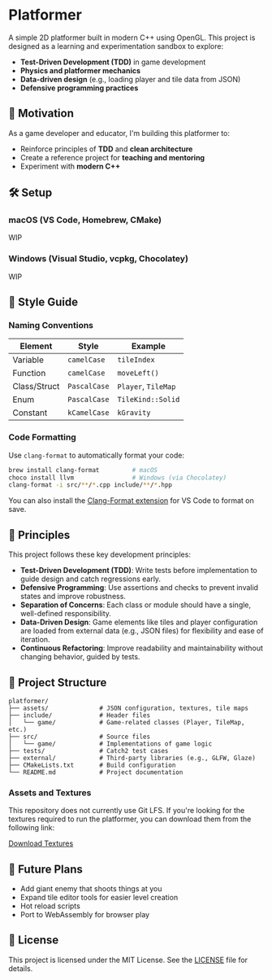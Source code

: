 # Platformer

A simple 2D platformer built in modern C++ using OpenGL. This project is designed as a learning and experimentation sandbox to explore:

- **Test-Driven Development (TDD)** in game development
- **Physics and platformer mechanics**
- **Data-driven design** (e.g., loading player and tile data from JSON)
- **Defensive programming practices**

## 🚀 Motivation

As a game developer and educator, I'm building this platformer to:

- Reinforce principles of **TDD** and **clean architecture**
- Create a reference project for **teaching and mentoring**
- Experiment with **modern C++**

## 🛠 Setup

### macOS (VS Code, Homebrew, CMake)
WIP

### Windows (Visual Studio, vcpkg, Chocolatey)
WIP

## 🎨 Style Guide

### Naming Conventions

| Element         | Style         | Example              |
|------------------|---------------|-----------------------|
| Variable         | `camelCase`   | `tileIndex`          |
| Function         | `camelCase`   | `moveLeft()`         |
| Class/Struct     | `PascalCase`  | `Player`, `TileMap`  |
| Enum             | `PascalCase`  | `TileKind::Solid`    |
| Constant         | `kCamelCase`  | `kGravity`           |

### Code Formatting

Use `clang-format` to automatically format your code:

```bash
brew install clang-format         # macOS
choco install llvm                # Windows (via Chocolatey)
clang-format -i src/**/*.cpp include/**/*.hpp
```

You can also install the [Clang-Format extension](https://marketplace.visualstudio.com/items?itemName=xaver.clang-format) for VS Code to format on save.


## 🧭 Principles

This project follows these key development principles:

- **Test-Driven Development (TDD)**: Write tests before implementation to guide design and catch regressions early.
- **Defensive Programming**: Use assertions and checks to prevent invalid states and improve robustness.
- **Separation of Concerns**: Each class or module should have a single, well-defined responsibility.
- **Data-Driven Design**: Game elements like tiles and player configuration are loaded from external data (e.g., JSON files) for flexibility and ease of iteration.
- **Continuous Refactoring**: Improve readability and maintainability without changing behavior, guided by tests.

## 🧱 Project Structure

```
platformer/
├── assets/              # JSON configuration, textures, tile maps
├── include/             # Header files
│   └── game/            # Game-related classes (Player, TileMap, etc.)
├── src/                 # Source files
│   └── game/            # Implementations of game logic
├── tests/               # Catch2 test cases
├── external/            # Third-party libraries (e.g., GLFW, Glaze)
├── CMakeLists.txt       # Build configuration
└── README.md            # Project documentation
```

### Assets and Textures

This repository does not currently use Git LFS. If you're looking for the textures required to run the platformer, you can download them from the following link:

[Download Textures](https://drive.google.com/file/d/1JdVLy9ghLwf-Uz4zopB9EdoCs_skeKEO/view?usp=sharing)

## 🔭 Future Plans

- Add giant enemy that shoots things at you
- Expand tile editor tools for easier level creation
- Hot reload scripts
- Port to WebAssembly for browser play

## 📄 License

This project is licensed under the MIT License. See the [LICENSE](LICENSE) file for details.